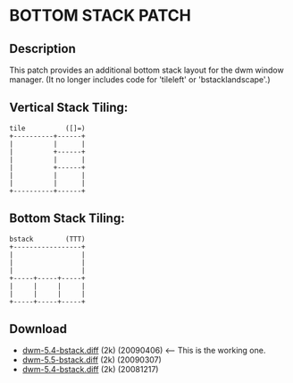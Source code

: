 BOTTOM STACK PATCH
==================

Description
-----------
This patch provides an additional bottom stack layout for the dwm window manager. (It no longer includes code for 'tileleft' or 'bstacklandscape'.)

Vertical Stack Tiling:
----------------------
	tile          ([]=)
	+----------+------+
	|          |      |
	|          +------+
	|          |      |
	|          +------+
	|          |      |
	|          |      |
	+----------+------+

Bottom Stack Tiling:
--------------------

	bstack        (TTT)
	+-----------------+
	|                 |
	|                 |
	|                 |
	+-----+-----+-----+
	|     |     |     |
	|     |     |     |
	+-----+-----+-----+

Download
--------
* [dwm-5.4-bstack.diff](http://download.sirmacik.lin4all.org/sources/dwm/dwm-5.4-bstack.diff) (2k) (20090406) <-- This is the working one.
* [dwm-5.5-bstack.diff](http://bsdgroup.org/files/dwm-5.5-bstack.diff) (2k) (20090307)
* [dwm-5.4-bstack.diff](http://bsdgroup.org/files/dwm-5.4-bstack.diff) (2k) (20081217)
